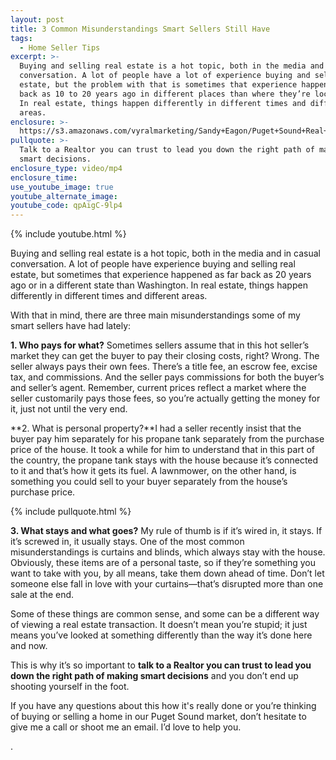 ```yaml
---
layout: post
title: 3 Common Misunderstandings Smart Sellers Still Have
tags:
  - Home Seller Tips
excerpt: >-
  Buying and selling real estate is a hot topic, both in the media and in casual
  conversation. A lot of people have a lot of experience buying and selling real
  estate, but the problem with that is sometimes that experience happened as far
  back as 10 to 20 years ago in different places than where they’re located now.
  In real estate, things happen differently in different times and different
  areas.
enclosure: >-
  https://s3.amazonaws.com/vyralmarketing/Sandy+Eagon/Puget+Sound+Real+Estate+Agent-+3+common+seller+misunderstandings.mp4
pullquote: >-
  Talk to a Realtor you can trust to lead you down the right path of making
  smart decisions.
enclosure_type: video/mp4
enclosure_time:
use_youtube_image: true
youtube_alternate_image:
youtube_code: qpAigC-9lp4
---
```



{% include youtube.html %}

Buying and selling real estate is a hot topic, both in the media and in casual conversation. A lot of people have experience buying and selling real estate, but sometimes that experience happened as far back as 20 years ago or in a different state than Washington. In real estate, things happen differently in different times and different areas.

With that in mind, there are three main misunderstandings some of my smart sellers have had lately:

**1. Who pays for what?** Sometimes sellers assume that in this hot seller’s market they can get the buyer to pay their closing costs, right? Wrong. The seller always pays their own fees. There’s a title fee, an escrow fee, excise tax, and commissions. And the seller pays commissions for both the buyer’s and seller’s agent. Remember, current prices reflect a market where the seller customarily pays those fees, so you’re actually getting the money for it, just not until the very end.

**2. What is personal property?**I had a seller recently insist that the buyer pay him separately for his propane tank separately from the purchase price of the house. It took a while for him to understand that in this part of the country, the propane tank stays with the house because it’s connected to it and that’s how it gets its fuel. A lawnmower, on the other hand, is something you could sell to your buyer separately from the house’s purchase price.

{% include pullquote.html %}

**3. What stays and what goes?** My rule of thumb is if it’s wired in, it stays. If it’s screwed in, it usually stays. One of the most common misunderstandings is curtains and blinds, which always stay with the house. Obviously, these items are of a personal taste, so if they’re something you want to take with you, by all means, take them down ahead of time. Don’t let someone else fall in love with your curtains—that’s disrupted more than one sale at the end.

Some of these things are common sense, and some can be a different way of viewing a real estate transaction. It doesn’t mean you’re stupid; it just means you’ve looked at something differently than the way it’s done here and now.

This is why it’s so important to **talk to a Realtor you can trust to lead you down the right path of making smart decisions** and you don’t end up shooting yourself in the foot.

If you have any questions about this how it's really done or you’re thinking of buying or selling a home in our Puget Sound market, don’t hesitate to give me a call or shoot me an email. I’d love to help you.

.